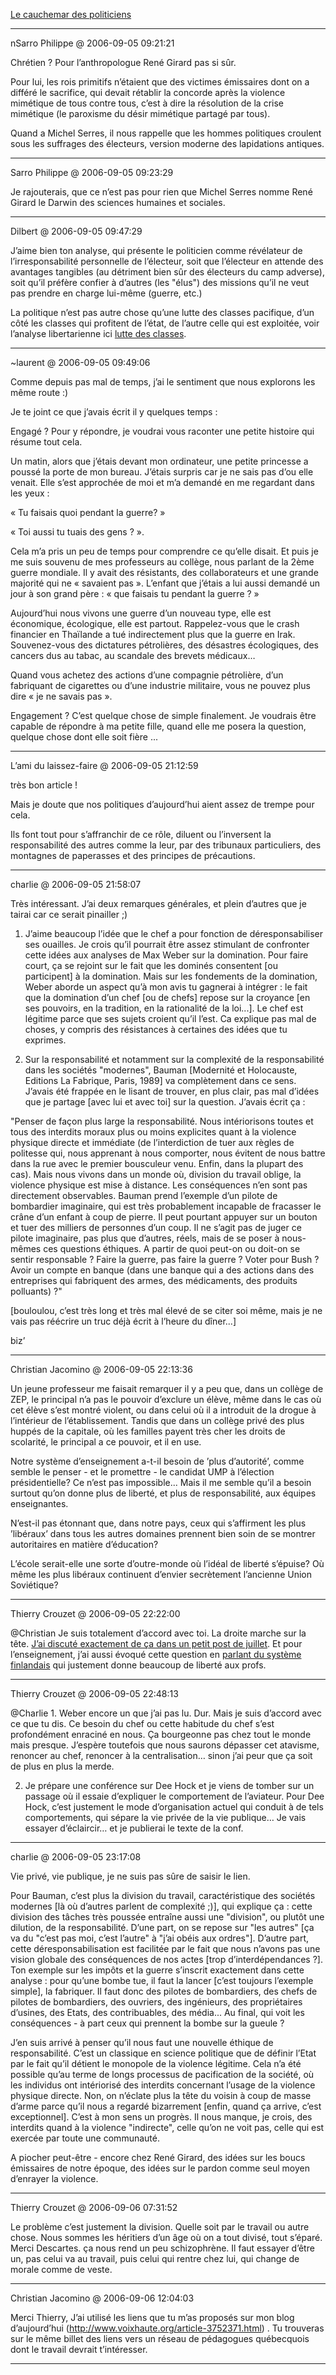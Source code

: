 [Le cauchemar des politiciens](../../../2006/9/politicien-egale-cure.md)

---
nSarro Philippe @ 2006-09-05 09:21:21

Chrétien ? Pour l’anthropologue René Girard pas si sûr.

Pour lui, les rois primitifs n’étaient que des victimes émissaires dont on a différé le sacrifice, qui devait rétablir la concorde après la violence mimétique de tous contre tous, c’est à dire la résolution de la crise mimétique (le paroxisme du désir mimétique partagé par tous). 

Quand a Michel Serres, il nous rappelle que les hommes politiques croulent sous les suffrages des électeurs, version moderne des lapidations antiques.

---

Sarro Philippe @ 2006-09-05 09:23:29

Je rajouterais, que ce n’est pas pour rien que Michel Serres nomme René Girard le Darwin des sciences humaines et sociales.

---

Dilbert @ 2006-09-05 09:47:29

J’aime bien ton analyse, qui présente le politicien comme révélateur de l’irresponsabilité personnelle de l’électeur, soit que l’électeur en attende des avantages tangibles (au détriment bien sûr des électeurs du camp adverse), soit qu’il préfère confier à d’autres (les "élus") des missions qu’il ne veut pas prendre en charge lui-même (guerre, etc.)

La politique n’est pas autre chose qu’une lutte des classes pacifique, d’un côté les classes qui profitent de l’état, de l’autre celle qui est exploitée, voir l’analyse libertarienne ici [lutte des classes](http://www.liberaux.org/wiki/index.php?title=Lutte_des_classes).

---

~laurent @ 2006-09-05 09:49:06

Comme depuis pas mal de temps, j’ai le sentiment que nous explorons les même route :)

Je te joint ce que j’avais écrit il y quelques temps :

Engagé ? Pour y répondre, je voudrai vous raconter une petite histoire qui résume tout cela.

Un matin, alors que j’étais devant mon ordinateur, une petite princesse a poussé la porte de mon bureau. J’étais surpris car je ne sais pas d’ou elle venait. Elle s’est approchée de moi et m’a demandé en me regardant dans les yeux :

« Tu faisais quoi pendant la guerre? »

« Toi aussi tu tuais des gens ? ».

Cela m’a pris un peu de temps pour comprendre ce qu’elle disait. Et puis je me suis souvenu de mes professeurs au collège, nous parlant de la 2ème guerre mondiale. Il y avait des résistants, des collaborateurs et une grande majorité qui ne « savaient pas ». L’enfant que j’étais a lui aussi demandé un jour à son grand père : « que faisais tu pendant la guerre ? »

Aujourd’hui nous vivons une guerre d’un nouveau type, elle est économique, écologique, elle est partout. Rappelez-vous que le crash financier en Thaïlande a tué indirectement plus que la guerre en Irak. Souvenez-vous des dictatures pétrolières, des désastres écologiques, des cancers dus au tabac, au scandale des brevets médicaux…

Quand vous achetez des actions d’une compagnie pétrolière, d’un fabriquant de cigarettes ou d’une industrie militaire, vous ne pouvez plus dire « je ne savais pas ». 

Engagement ? C’est quelque chose de simple finalement. Je voudrais être capable de répondre à ma petite fille, quand elle me posera la question, quelque chose dont elle soit fière ...

---

L’ami du laissez-faire @ 2006-09-05 21:12:59

très bon article !

Mais je doute que nos politiques d’aujourd’hui aient assez de trempe pour cela.

Ils font tout pour s’affranchir de ce rôle, diluent ou l’inversent la responsabilité des autres comme la leur, par des tribunaux particuliers, des montagnes de paperasses et des principes de précautions.

---

charlie @ 2006-09-05 21:58:07

Très intéressant. J’ai deux remarques générales, et plein d’autres que je tairai car ce serait pinailler ;)

1. J’aime beaucoup l’idée que le chef a pour fonction de déresponsabiliser ses ouailles. Je crois qu’il pourrait être assez stimulant de confronter cette idées aux analyses de Max Weber sur la domination. Pour faire court, ça se rejoint sur le fait que les dominés consentent [ou participent] à la domination. Mais sur les fondements de la domination, Weber aborde un aspect qu’à mon avis tu gagnerai à intégrer : le fait que la domination d’un chef [ou de chefs] repose sur la croyance [en ses pouvoirs, en la tradition, en la rationalité de la loi...]. Le chef est légitime parce que ses sujets croient qu’il l’est. Ca explique pas mal de choses, y compris des résistances à certaines des idées que tu exprimes.

2. Sur la responsabilité et notamment sur la complexité de la responsabilité dans les sociétés "modernes", Bauman [Modernité et Holocauste, Editions La Fabrique, Paris, 1989] va complètement dans ce sens. J’avais été frappée en le lisant de trouver, en plus clair, pas mal d’idées que je partage [avec lui et avec toi] sur la question. J’avais écrit ça :

"Penser de façon plus large la responsabilité. Nous intériorisons toutes et tous des interdits moraux plus ou moins explicites quant à la violence physique directe et immédiate (de l’interdiction de tuer aux règles de politesse qui, nous apprenant à nous comporter, nous évitent de nous battre dans la rue avec le premier bousculeur venu. Enfin, dans la plupart des cas). Mais nous vivons dans un monde où, division du travail oblige, la violence physique est mise à distance. Les conséquences n’en sont pas directement observables. Bauman prend l’exemple d’un pilote de bombardier imaginaire, qui est très probablement incapable de fracasser le crâne d’un enfant à coup de pierre. Il peut pourtant appuyer sur un bouton et tuer des milliers de personnes d’un coup. Il ne s’agit pas de juger ce pilote imaginaire, pas plus que d’autres, réels, mais de se poser à nous-mêmes ces questions éthiques. A partir de quoi peut-on ou doit-on se sentir responsable ? Faire la guerre, pas faire la guerre ? Voter pour Bush ? Avoir un compte en banque (dans une banque qui a des actions dans des entreprises qui fabriquent des armes, des médicaments, des produits polluants) ?"

[bouloulou, c’est très long et très mal élevé de se citer soi même, mais je ne vais pas réécrire un truc déjà écrit à l’heure du dîner...]

biz’

---

Christian Jacomino @ 2006-09-05 22:13:36

Un jeune professeur me faisait remarquer il y a peu que, dans un collège de ZEP, le principal n’a pas le pouvoir d’exclure un élève, même dans le cas où cet élève s’est montré violent, ou dans celui où il a introduit de la drogue à l’intérieur de l’établissement. Tandis que dans un collège privé des plus huppés de la capitale, où les familles payent très cher les droits de scolarité, le principal a ce pouvoir, et il en use.

Notre système d’enseignement a-t-il besoin de ’plus d’autorité’, comme semble le penser - et le promettre - le candidat UMP à l’élection présidentielle? Ce n’est pas impossible... Mais il me semble qu’il a besoin surtout qu’on donne plus de liberté, et plus de responsabilité, aux équipes enseignantes.

N’est-il pas étonnant que, dans notre pays, ceux qui s’affirment les plus ’libéraux’ dans tous les autres domaines prennent bien soin de se montrer autoritaires en matière d’éducation?

L’école serait-elle une sorte d’outre-monde où l’idéal de liberté s’épuise? Où même les plus libéraux continuent d’envier secrètement l’ancienne Union Soviétique?

---

Thierry Crouzet @ 2006-09-05 22:22:00

@Christian Je suis totalement d’accord avec toi. La droite marche sur la tête. [J’ai discuté exactement de ça dans un petit post de juillet](http://blog.tcrouzet.com/2006/07/24/cherchez-le-bug/). Et pour l’enseignement, j’ai aussi évoqué cette question en [parlant du système finlandais](http://blog.tcrouzet.com/2006/04/09/ducation-la-finlandaise/) qui justement donne beaucoup de liberté aux profs.

---

Thierry Crouzet @ 2006-09-05 22:48:13

@Charlie 1. Weber encore un que j’ai pas lu. Dur. Mais je suis d’accord avec ce que tu dis. Ce besoin du chef ou cette habitude du chef s’est profondément enraciné en nous. Ça bourgeonne pas chez tout le monde mais presque. J’espère toutefois que nous saurons dépasser cet atavisme, renoncer au chef, renoncer à la centralisation… sinon j’ai peur que ça soit de plus en plus la merde.

2. Je prépare une conférence sur Dee Hock et je viens de tomber sur un passage où il essaie d’expliquer le comportement de l’aviateur. Pour Dee Hock, c’est justement le mode d’organisation actuel qui conduit à de tels comportements, qui sépare la vie privée de la vie publique… Je vais essayer d’éclaircir… et je publierai le texte de la conf.

---

charlie @ 2006-09-05 23:17:08

Vie privé, vie publique, je ne suis pas sûre de saisir le lien. 

Pour Bauman, c’est plus la division du travail, caractéristique des sociétés modernes [là où d’autres parlent de complexité ;)], qui explique ça : cette division des tâches très poussée entraîne aussi une "division", ou plutôt une dilution, de la responsabilité. D’une part, on se repose sur "les autres" [ça va du "c’est pas moi, c’est l’autre" à "j’ai obéis aux ordres"]. D’autre part, cette déresponsabilisation est facilitée par le fait que nous n’avons pas une vision globale des conséquences de nos actes [trop d’interdépendances ?]. Ton exemple sur les impôts et la guerre s’inscrit exactement dans cette analyse : pour qu’une bombe tue, il faut la lancer [c’est toujours l’exemple simple], la fabriquer. Il faut donc des pilotes de bombardiers, des chefs de pilotes de bombardiers, des ouvriers, des ingénieurs, des propriétaires d’usines, des Etats, des contribuables, des média... Au final, qui voit les conséquences - à part ceux qui prennent la bombe sur la gueule ? 

J’en suis arrivé à penser qu’il nous faut une nouvelle éthique de responsabilité. C’est un classique en science politique que de définir l’Etat par le fait qu’il détient le monopole de la violence légitime. Cela n’a été possible qu’au terme de longs processus de pacification de la société, où les individus ont intériorisé des interdits concernant l’usage de la violence physique directe. Non, on n’éclate plus la tête du voisin à coup de masse d’arme parce qu’il nous a regardé bizarrement [enfin, quand ça arrive, c’est exceptionnel]. C’est à mon sens un progrès. Il nous manque, je crois, des interdits quand à la violence "indirecte", celle qu’on ne voit pas, celle qui est exercée par toute une communauté.

A piocher peut-être - encore chez René Girard, des idées sur les boucs émissaires de notre époque, des idées sur le pardon comme seul moyen d’enrayer la violence.

---

Thierry Crouzet @ 2006-09-06 07:31:52

Le problème c’est justement la division. Quelle soit par le travail ou autre chose. Nous sommes les héritiers d’un âge où on a tout divisé, tout s’éparé. Merci Descartes. ça nous rend un peu schizophrène. Il faut essayer d’être un, pas celui va au travail, puis celui qui rentre chez lui, qui change de morale comme de veste.

---

Christian Jacomino @ 2006-09-06 12:04:03

Merci Thierry, J’ai utilisé les liens que tu m’as proposés sur mon blog d’aujourd’hui (http://www.voixhaute.org/article-3752371.html) . Tu trouveras sur le même billet des liens vers un réseau de pédagogues québecquois dont le travail devrait t’intéresser.

---

